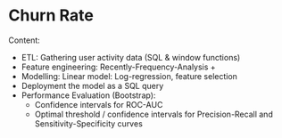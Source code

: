 # Churn Rate

Content:
- ETL: Gathering user activity data (SQL & window functions)
- Feature engineering: Recently-Frequency-Analysis +
- Modelling: Linear model: Log-regression, feature selection
- Deployment the model as a SQL query
- Performance Evaluation (Bootstrap): 
  - Confidence intervals for ROC-AUC
  - Optimal threshold / confidence intervals for Precision-Recall and Sensitivity-Specificity curves